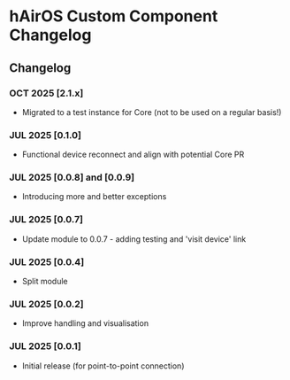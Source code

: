 # hAirOS Custom Component Changelog

## Changelog

### OCT 2025 [2.1.x]

- Migrated to a test instance for Core (not to be used on a regular basis!)

### JUL 2025 [0.1.0]

- Functional device reconnect and align with potential Core PR

### JUL 2025 [0.0.8] and [0.0.9]

- Introducing more and better exceptions

### JUL 2025 [0.0.7]

- Update module to 0.0.7 - adding testing and 'visit device' link

### JUL 2025 [0.0.4]

- Split module

### JUL 2025 [0.0.2]

- Improve handling and visualisation

### JUL 2025 [0.0.1]

- Initial release (for point-to-point connection)
